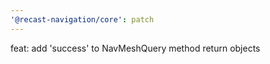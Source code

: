 ```yaml
---
'@recast-navigation/core': patch
---
```


feat: add 'success' to NavMeshQuery method return objects
